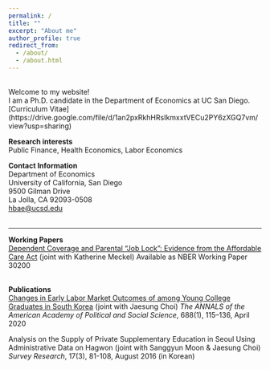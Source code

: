 ```yaml
---
permalink: /
title: ""
excerpt: "About me"
author_profile: true
redirect_from: 
  - /about/
  - /about.html
---
```


<br/>
Welcome to my website!
<br/>
I am a Ph.D. candidate in the Department of Economics at UC San Diego.
<br/>
[Curriculum Vitae](https://drive.google.com/file/d/1an2pxRkhHRsIkmxxtVECu2PY6zXGQ7vm/view?usp=sharing)
<br/>
  
**Research interests**  
Public Finance, Health Economics, Labor Economics
<br/>  

**Contact Information**  
Department of Economics  
University of California, San Diego  
9500 Gilman Drive  
La Jolla, CA 92093-0508  
hbae@ucsd.edu  
<br/>
    
------
**Working Papers**  
[Dependent Coverage and Parental “Job Lock”: Evidence from the Affordable Care Act](https://www.nber.org/papers/w30200) (joint with Katherine Meckel)
Available as NBER Working Paper 30200 	 
<br/>
  
**Publications**  
[Changes in Early Labor Market Outcomes of among Young College Graduates in South Korea](https://journals.sagepub.com/doi/abs/10.1177/0002716220906779) (joint with Jaesung Choi) *The ANNALS of the American Academy of Political and Social Science*, 688(1), 115–136, April 2020  

Analysis on the Supply of Private Supplementary Education in Seoul Using Administrative Data on Hagwon (joint with Sanggyun Moon & Jaesung Choi) *Survey Research*, 17(3), 81-108, August 2016 (in Korean) 


